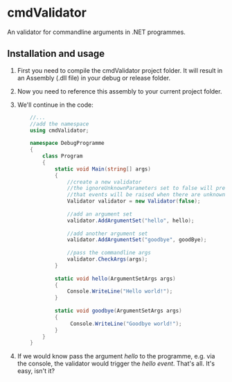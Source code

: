cmdValidator
=========

An validator for commandline arguments in .NET programmes.

Installation and usage
-----
1. First you need to compile the cmdValidator project folder. It will result in an Assembly (.dll file) in your debug or release folder.

2. Now you need to reference this assembly to your current project folder.

3. We'll continue in the code:

    ```cs
        //...
        //add the namespace
        using cmdValidator;
        
        namespace DebugProgramme
        {
            class Program
            {
                static void Main(string[] args)
                {
                    //create a new validator
                    //the ignoreUnknownParameters set to false will prevent,
                    //that events will be raised when there are unknown parameters
                    Validator validator = new Validator(false);
                    
                    //add an argument set
                    validator.AddArgumentSet("hello", hello);
                    
                    //add another argument set
                    validator.AddArgumentSet("goodbye", goodBye);
        
                    //pass the commandline args
                    validator.CheckArgs(args);
                }
        
                static void hello(ArgumentSetArgs args)
                {
                    Console.WriteLine("Hello world!");
                }
                
                static void goodbye(ArgumentSetArgs args)
                {
                     Console.WriteLine("Goodbye world!");
                }
            }
        }
    
    ```

4. If we would know pass the argument *hello* to the programme, e.g. via the console, the validator would trigger the *hello event*. That's all. It's easy, isn't it?
